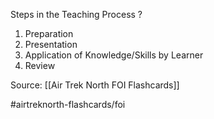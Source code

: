 Steps in the Teaching Process
?
1. Preparation
2. Presentation
3. Application of Knowledge/Skills by Learner
4. Review
<!--SR:!2022-09-30,1,230-->

Source: [[Air Trek North FOI Flashcards]]

#airtreknorth-flashcards/foi